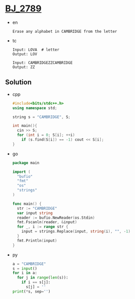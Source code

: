 # [BJ_2789](https://acmicpc.net/problem/2789)

* en

  ```en
  Erase any alphabet in CAMBRIDGE from the letter
  ```

* tc

  ```tc
  Input: LOVA  # letter
  Output: LOV

  Input: CAMBRIDGEZZCAMBRIDGE
  Output: ZZ
  ```

## Solution

* cpp

  ```cpp
  #include<bits/stdc++.h>
  using namespace std;

  string s = "CAMBRIDGE", S;

  int main(){
    cin >> S;
    for (int i = 0; S[i]; ++i)
      if (s.find(S[i]) == -1) cout << S[i];
  }
  ```

* go

  ```go
  package main

  import (
    "bufio"
    "fmt"
    "os"
    "strings"
  )

  func main() {
    str := "CAMBRIDGE"
    var input string
    reader := bufio.NewReader(os.Stdin)
    fmt.Fscanln(reader, &input)
    for _, i := range str {
      input = strings.Replace(input, string(i), "", -1)
    }
    fmt.Println(input)
  }
  ```

* py

  ```py
  a = "CAMBRIDGE"
  s = input()
  for i in a:
    for j in range(len(s)):
      if i == s[j]:
        s[j] = ''
  print(*s, sep='')
  ```
